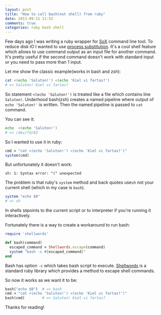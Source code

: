 ```yaml
---
layout: post
title: "How to call bash(not shell) from ruby"
date: 2013-09-21 21:53
comments: true
categories: ruby bash shell
---
```


Few days ago I was writing a ruby wrapper for [SoX](http://sox.sourceforge.net/)
command line tool. To reduce disk IO I wanted to use [process substitution](http://en.wikipedia.org/wiki/Process_substitution).
It's a cool shell feature which allows to use command output as an input file for another command.
It's pretty useful if the second command doesn't work with standard input or you need
to pass more than 1 input.

Let me show the classic example(works in bash and zsh):

```bash
cat <(echo 'Saluton!') <(echo 'Kiel vi fartas?')
# => Saluton! Kiel vi fartas?
```

So statement `<(echo 'Saluton!')` is treated like a file which contains line `Saluton!`.
Underhood bash(zsh) creates a named pipeline where output of `echo 'Saluton!'` is written.
Then the named pipeline is passed to `cat` command.

You can see it:

```bash
echo  <(echo 'Saluton!')
# => /dev/fd/63
```



So I wanted to use it in ruby:
```ruby
cmd = "cat <(echo 'Saluton!') <(echo 'Kiel vi fartas?')"
system(cmd)
```

But unfortunately it doesn't work:
```
sh: 1: Syntax error: "(" unexpected
```


The problem is that ruby's `system` method and back quotes use`sh`
not your current shell (which in my case is `bash`).

```ruby
system "echo $0"
# => sh
```

In shells `$0`points to the current script or to interpreter if you're running it interactively.


Fortunately there is a way to create a workaround to run bash:

```ruby
require 'shellwords'

def bash(command)
  escaped_command = Shellwords.escape(command)
  system "bash -c #{escaped_command}"
end
```

Bash has option `-c` which takes bash script to execute.
[Shellwords](http://www.ruby-doc.org/stdlib-2.0/libdoc/shellwords/rdoc/Shellwords.html)
is a standard ruby library which provides a method to escape shell commands.

So now it works as we want it to be:

```ruby
bash("echo $0")  # => bash
cmd = "cat <(echo 'Saluton!') <(echo 'Kiel vi fartas?')"
bash(cmd)        # => Saluton! Kiel vi fartas?
```

Thanks for reading!
